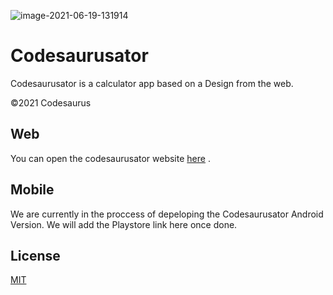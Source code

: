 ![image-2021-06-19-131914](https://user-images.githubusercontent.com/85794164/122635405-5f5c7780-d101-11eb-8c59-2425f6a9b2f0.png)
# Codesaurusator


Codesaurusator is a  calculator app based on a Design from the web.

©2021 Codesaurus

## Web

You can open the codesaurusator website  [here](https://codesaurusator.web.app/) . 

## Mobile
We are currently in the proccess of depeloping the Codesaurusator Android Version. We will add the Playstore link here once done.

## License
[MIT](https://choosealicense.com/licenses/mit/)
